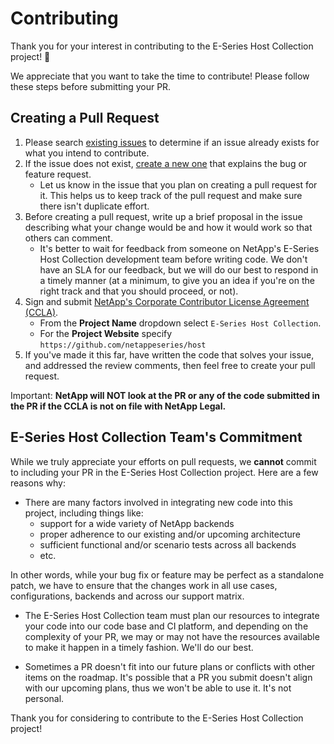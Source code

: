 # Contributing

Thank you  for your interest in contributing to the E-Series Host Collection project! 🎉

We appreciate that you want to take the time to contribute! Please follow these steps before submitting your PR.

## Creating a Pull Request

1. Please search [existing issues](https://github.com/netappeseries/host/issues) to determine if an issue already exists for what you intend to contribute.
2. If the issue does not exist, [create a new one](https://github.com/netappeseries/host/issues/new) that explains the bug or feature request.
    * Let us know in the issue that you plan on creating a pull request for it. This helps us to keep track of the pull request and make sure there isn't duplicate effort.
3. Before creating a pull request, write up a brief proposal in the issue describing what your change would be and how it would work so that others can comment.
    * It's better to wait for feedback from someone on NetApp's E-Series Host Collection development team before writing code. We don't have an SLA for our feedback, but we will do our best to respond in a timely manner (at a minimum, to give you an idea if you're on the right track and that you should proceed, or not).
4. Sign and submit [NetApp's Corporate Contributor License Agreement (CCLA)](https://netapp.tap.thinksmart.com/prod/Portal/ShowWorkFlow/AnonymousEmbed/3d2f3aa5-9161-4970-997d-e482b0b033fa).
    * From the **Project Name** dropdown select `E-Series Host Collection`.
    * For the **Project Website** specify `https://github.com/netappeseries/host`
5. If you've made it this far, have written the code that solves your issue, and addressed the review comments, then feel free to create your pull request.

Important: **NetApp will NOT look at the PR or any of the code submitted in the PR if the CCLA is not on file with NetApp Legal.**

## E-Series Host Collection Team's Commitment

While we truly appreciate your efforts on pull requests, we **cannot** commit to including your PR in the E-Series Host Collection project. Here are a few reasons why:

* There are many factors involved in integrating new code into this project, including things like:
    * support for a wide variety of NetApp backends
    * proper adherence to our existing and/or upcoming architecture
    * sufficient functional and/or scenario tests across all backends
    * etc.

In other words, while your bug fix or feature may be perfect as a standalone patch, we have to ensure that the changes work in all use cases, configurations, backends and across our support matrix.

* The E-Series Host Collection team must plan our resources to integrate your code into our code base and CI platform, and depending on the complexity of your PR, we may or may not have the resources available to make it happen in a timely fashion. We'll do our best.

* Sometimes a PR doesn't fit into our future plans or conflicts with other items on the roadmap. It's possible that a PR you submit doesn't align with our upcoming plans, thus we won't be able to use it. It's not personal.

Thank you for considering to contribute to the E-Series Host Collection project!